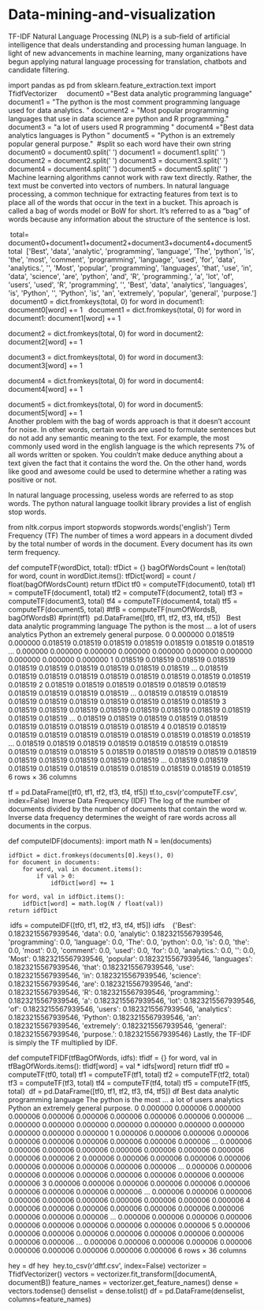 # Data-mining-and-visualization

TF-IDF
Natural Language Processing (NLP) is a sub-field of artificial intelligence that deals understanding and processing human language. In light of new advancements in machine learning, many organizations have begun applying natural language processing for translation, chatbots and candidate filtering.

import pandas as pd
from sklearn.feature_extraction.text import TfidfVectorizer
​
​
​
​
document0 ="Best data analytic programming language"
document1 =  "The python is the most comment programming language used for data analytics. "
document2 = "Most popular programming languages that use in data science are python and R programming."
document3 = "a lot of users used R programming "
document4 ="Best data analytics languages is Python "
document5 = "Python is an extremely popular general purpose."
​
#split so each word have their own string
​
document0 = document0.split(' ')
document1 = document1.split(' ')
document2 = document2.split(' ')
document3 = document3.split(' ')
document4 = document4.split(' ')
document5 = document5.split(' ')
Machine learning algorithms cannot work with raw text directly. Rather, the text must be converted into vectors of numbers. In natural language processing, a common technique for extracting features from text is to place all of the words that occur in the text in a bucket. This aproach is called a bag of words model or BoW for short. It’s referred to as a “bag” of words because any information about the structure of the sentence is lost.

​
total=  document0+document1+document2+document3+document4+document5
total
​
['Best',
 'data',
 'analytic',
 'programming',
 'language',
 'The',
 'python',
 'is',
 'the',
 'most',
 'comment',
 'programming',
 'language',
 'used',
 'for',
 'data',
 'analytics.',
 '',
 'Most',
 'popular',
 'programming',
 'languages',
 'that',
 'use',
 'in',
 'data',
 'science',
 'are',
 'python',
 'and',
 'R',
 'programming.',
 'a',
 'lot',
 'of',
 'users',
 'used',
 'R',
 'programming',
 '',
 'Best',
 'data',
 'analytics',
 'languages',
 'is',
 'Python',
 '',
 'Python',
 'is',
 'an',
 'extremely',
 'popular',
 'general',
 'purpose.']
​
document0 = dict.fromkeys(total, 0)
for word in document1:
    document0[word] += 1
​
​
document1 = dict.fromkeys(total, 0)
for word in document1:
    document1[word] += 1
    
document2 = dict.fromkeys(total, 0)
for word in document2:
    document2[word] += 1
    
    
    
    
document3 = dict.fromkeys(total, 0)
for word in document3:
    document3[word] += 1
    
document4 = dict.fromkeys(total, 0)
for word in document4:
    document4[word] += 1  
    
    
document5 = dict.fromkeys(total, 0)
for word in document5:
    document5[word] += 1       
Another problem with the bag of words approach is that it doesn’t account for noise. In other words, certain words are used to formulate sentences but do not add any semantic meaning to the text. For example, the most commonly used word in the english language is the which represents 7% of all words written or spoken. You couldn’t make deduce anything about a text given the fact that it contains the word the. On the other hand, words like good and awesome could be used to determine whether a rating was positive or not.

In natural language processing, useless words are referred to as stop words. The python natural language toolkit library provides a list of english stop words.

from nltk.corpus import stopwords
stopwords.words('english')
Term Frequency (TF)
The number of times a word appears in a document divded by the total number of words in the document. Every document has its own term frequency.

def computeTF(wordDict, total):
    tfDict = {}
    bagOfWordsCount = len(total)
    for word, count in wordDict.items():
        tfDict[word] = count / float(bagOfWordsCount)
    return tfDict
tf0 = computeTF(document0, total)
tf1 = computeTF(document1, total)
tf2 = computeTF(document2, total)
tf3 = computeTF(document3, total)
tf4 = computeTF(document4, total)
tf5 = computeTF(document5, total)
#tfB = computeTF(numOfWordsB, bagOfWordsB)
#print(tf1)
​
pd.DataFrame([tf0, tf1, tf2, tf3, tf4, tf5])
​
​
Best	data	analytic	programming	language	The	python	is	the	most	...	a	lot	of	users	analytics	Python	an	extremely	general	purpose.
0	0.000000	0.018519	0.000000	0.018519	0.018519	0.018519	0.018519	0.018519	0.018519	0.018519	...	0.000000	0.000000	0.000000	0.000000	0.000000	0.000000	0.000000	0.000000	0.000000	0.000000
1	0.018519	0.018519	0.018519	0.018519	0.018519	0.018519	0.018519	0.018519	0.018519	0.018519	...	0.018519	0.018519	0.018519	0.018519	0.018519	0.018519	0.018519	0.018519	0.018519	0.018519
2	0.018519	0.018519	0.018519	0.018519	0.018519	0.018519	0.018519	0.018519	0.018519	0.018519	...	0.018519	0.018519	0.018519	0.018519	0.018519	0.018519	0.018519	0.018519	0.018519	0.018519
3	0.018519	0.018519	0.018519	0.018519	0.018519	0.018519	0.018519	0.018519	0.018519	0.018519	...	0.018519	0.018519	0.018519	0.018519	0.018519	0.018519	0.018519	0.018519	0.018519	0.018519
4	0.018519	0.018519	0.018519	0.018519	0.018519	0.018519	0.018519	0.018519	0.018519	0.018519	...	0.018519	0.018519	0.018519	0.018519	0.018519	0.018519	0.018519	0.018519	0.018519	0.018519
5	0.018519	0.018519	0.018519	0.018519	0.018519	0.018519	0.018519	0.018519	0.018519	0.018519	...	0.018519	0.018519	0.018519	0.018519	0.018519	0.018519	0.018519	0.018519	0.018519	0.018519
6 rows × 36 columns

tf = pd.DataFrame([tf0, tf1, tf2, tf3, tf4, tf5])
​
tf.to_csv(r'computeTF.csv', index=False)
Inverse Data Frequency (IDF)
The log of the number of documents divided by the number of documents that contain the word w. Inverse data frequency determines the weight of rare words across all documents in the corpus.

def computeIDF(documents):
    import math
    N = len(documents)
    
    idfDict = dict.fromkeys(documents[0].keys(), 0)
    for document in documents:
        for word, val in document.items():
            if val > 0:
                idfDict[word] += 1
    
    for word, val in idfDict.items():
        idfDict[word] = math.log(N / float(val))
    return idfDict
​
idfs = computeIDF([tf0, tf1, tf2, tf3, tf4, tf5])
idfs
​
​
​
{'Best': 0.1823215567939546,
 'data': 0.0,
 'analytic': 0.1823215567939546,
 'programming': 0.0,
 'language': 0.0,
 'The': 0.0,
 'python': 0.0,
 'is': 0.0,
 'the': 0.0,
 'most': 0.0,
 'comment': 0.0,
 'used': 0.0,
 'for': 0.0,
 'analytics.': 0.0,
 '': 0.0,
 'Most': 0.1823215567939546,
 'popular': 0.1823215567939546,
 'languages': 0.1823215567939546,
 'that': 0.1823215567939546,
 'use': 0.1823215567939546,
 'in': 0.1823215567939546,
 'science': 0.1823215567939546,
 'are': 0.1823215567939546,
 'and': 0.1823215567939546,
 'R': 0.1823215567939546,
 'programming.': 0.1823215567939546,
 'a': 0.1823215567939546,
 'lot': 0.1823215567939546,
 'of': 0.1823215567939546,
 'users': 0.1823215567939546,
 'analytics': 0.1823215567939546,
 'Python': 0.1823215567939546,
 'an': 0.1823215567939546,
 'extremely': 0.1823215567939546,
 'general': 0.1823215567939546,
 'purpose.': 0.1823215567939546}
Lastly, the TF-IDF is simply the TF multiplied by IDF.

def computeTFIDF(tfBagOfWords, idfs):
    tfidf = {}
    for word, val in tfBagOfWords.items():
        tfidf[word] = val * idfs[word]
    return tfidf
tf0 = computeTF(tf0, total)
tf1 = computeTF(tf1, total)
tf2 = computeTF(tf2, total)
tf3 = computeTF(tf3, total)
tf4 = computeTF(tf4, total)
tf5 = computeTF(tf5, total)
​
df = pd.DataFrame([tf0, tf1, tf2, tf3, tf4, tf5])
df
Best	data	analytic	programming	language	The	python	is	the	most	...	a	lot	of	users	analytics	Python	an	extremely	general	purpose.
0	0.000000	0.000006	0.000000	0.000006	0.000006	0.000006	0.000006	0.000006	0.000006	0.000006	...	0.000000	0.000000	0.000000	0.000000	0.000000	0.000000	0.000000	0.000000	0.000000	0.000000
1	0.000006	0.000006	0.000006	0.000006	0.000006	0.000006	0.000006	0.000006	0.000006	0.000006	...	0.000006	0.000006	0.000006	0.000006	0.000006	0.000006	0.000006	0.000006	0.000006	0.000006
2	0.000006	0.000006	0.000006	0.000006	0.000006	0.000006	0.000006	0.000006	0.000006	0.000006	...	0.000006	0.000006	0.000006	0.000006	0.000006	0.000006	0.000006	0.000006	0.000006	0.000006
3	0.000006	0.000006	0.000006	0.000006	0.000006	0.000006	0.000006	0.000006	0.000006	0.000006	...	0.000006	0.000006	0.000006	0.000006	0.000006	0.000006	0.000006	0.000006	0.000006	0.000006
4	0.000006	0.000006	0.000006	0.000006	0.000006	0.000006	0.000006	0.000006	0.000006	0.000006	...	0.000006	0.000006	0.000006	0.000006	0.000006	0.000006	0.000006	0.000006	0.000006	0.000006
5	0.000006	0.000006	0.000006	0.000006	0.000006	0.000006	0.000006	0.000006	0.000006	0.000006	...	0.000006	0.000006	0.000006	0.000006	0.000006	0.000006	0.000006	0.000006	0.000006	0.000006
6 rows × 36 columns

hey = df
hey
​
hey.to_csv(r'dftf.csv', index=False)
vectorizer = TfidfVectorizer()
vectors = vectorizer.fit_transform([documentA, documentB])
feature_names = vectorizer.get_feature_names()
dense = vectors.todense()
denselist = dense.tolist()
df = pd.DataFrame(denselist, columns=feature_names)
